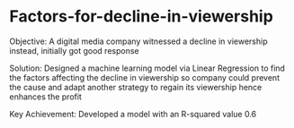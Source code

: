 # Factors-for-decline-in-viewership

Objective: A digital media company witnessed a decline in viewership instead, initially got good response

Solution: Designed a machine learning model via Linear Regression to find the factors affecting the decline in viewership so
company could prevent the cause and adapt another strategy to regain its viewership hence enhances the profit

Key Achievement: Developed a model with an R-squared value 0.6

